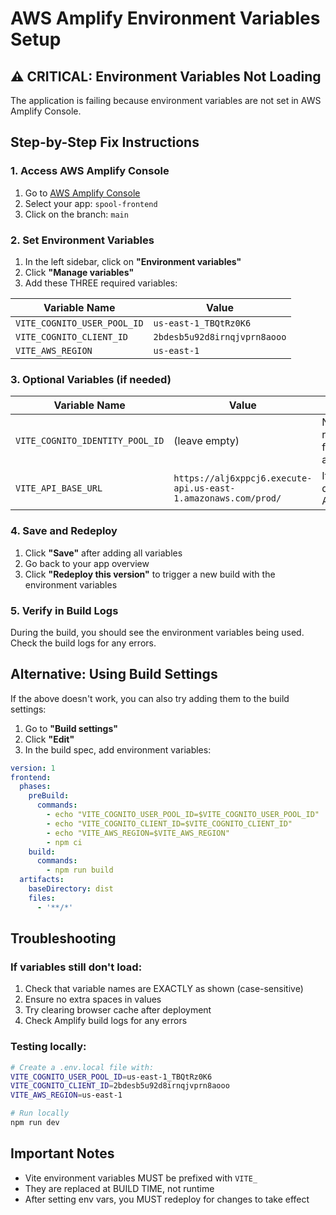 # AWS Amplify Environment Variables Setup

## ⚠️ CRITICAL: Environment Variables Not Loading

The application is failing because environment variables are not set in AWS Amplify Console.

## Step-by-Step Fix Instructions

### 1. Access AWS Amplify Console
1. Go to [AWS Amplify Console](https://console.aws.amazon.com/amplify/)
2. Select your app: `spool-frontend`
3. Click on the branch: `main`

### 2. Set Environment Variables
1. In the left sidebar, click on **"Environment variables"**
2. Click **"Manage variables"**
3. Add these THREE required variables:

| Variable Name | Value |
|--------------|-------|
| `VITE_COGNITO_USER_POOL_ID` | `us-east-1_TBQtRz0K6` |
| `VITE_COGNITO_CLIENT_ID` | `2bdesb5u92d8irnqjvprn8aooo` |
| `VITE_AWS_REGION` | `us-east-1` |

### 3. Optional Variables (if needed)
| Variable Name | Value | Notes |
|--------------|-------|-------|
| `VITE_COGNITO_IDENTITY_POOL_ID` | (leave empty) | Not required for basic auth |
| `VITE_API_BASE_URL` | `https://alj6xppcj6.execute-api.us-east-1.amazonaws.com/prod/` | If using deployed API |

### 4. Save and Redeploy
1. Click **"Save"** after adding all variables
2. Go back to your app overview
3. Click **"Redeploy this version"** to trigger a new build with the environment variables

### 5. Verify in Build Logs
During the build, you should see the environment variables being used. Check the build logs for any errors.

## Alternative: Using Build Settings

If the above doesn't work, you can also try adding them to the build settings:

1. Go to **"Build settings"**
2. Click **"Edit"**
3. In the build spec, add environment variables:

```yaml
version: 1
frontend:
  phases:
    preBuild:
      commands:
        - echo "VITE_COGNITO_USER_POOL_ID=$VITE_COGNITO_USER_POOL_ID"
        - echo "VITE_COGNITO_CLIENT_ID=$VITE_COGNITO_CLIENT_ID"
        - echo "VITE_AWS_REGION=$VITE_AWS_REGION"
        - npm ci
    build:
      commands:
        - npm run build
  artifacts:
    baseDirectory: dist
    files:
      - '**/*'
```

## Troubleshooting

### If variables still don't load:
1. Check that variable names are EXACTLY as shown (case-sensitive)
2. Ensure no extra spaces in values
3. Try clearing browser cache after deployment
4. Check Amplify build logs for any errors

### Testing locally:
```bash
# Create a .env.local file with:
VITE_COGNITO_USER_POOL_ID=us-east-1_TBQtRz0K6
VITE_COGNITO_CLIENT_ID=2bdesb5u92d8irnqjvprn8aooo
VITE_AWS_REGION=us-east-1

# Run locally
npm run dev
```

## Important Notes
- Vite environment variables MUST be prefixed with `VITE_`
- They are replaced at BUILD TIME, not runtime
- After setting env vars, you MUST redeploy for changes to take effect